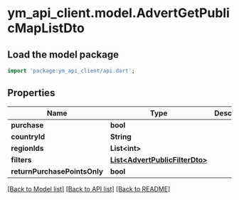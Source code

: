 # ym_api_client.model.AdvertGetPublicMapListDto

## Load the model package
```dart
import 'package:ym_api_client/api.dart';
```

## Properties
Name | Type | Description | Notes
------------ | ------------- | ------------- | -------------
**purchase** | **bool** |  | 
**countryId** | **String** |  | [optional] 
**regionIds** | **List&lt;int&gt;** |  | [optional] 
**filters** | [**List&lt;AdvertPublicFilterDto&gt;**](AdvertPublicFilterDto.md) |  | [optional] 
**returnPurchasePointsOnly** | **bool** |  | [optional] 

[[Back to Model list]](../README.md#documentation-for-models) [[Back to API list]](../README.md#documentation-for-api-endpoints) [[Back to README]](../README.md)


